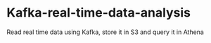 # Kafka-real-time-data-analysis
Read real time data using Kafka, store it in S3 and query it in Athena
